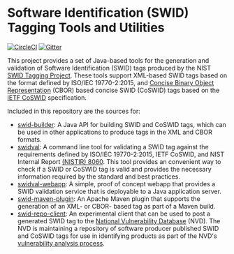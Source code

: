 # Software Identification (SWID) Tagging Tools and Utilities
[![CircleCI](https://circleci.com/gh/usnistgov/swid-tools/tree/main.svg?style=svg)](https://circleci.com/gh/usnistgov/swid-tools/tree/main) [![Gitter](https://img.shields.io/gitter/room/swid-tools/community.svg?style=flat-square)](https://gitter.im/swid-tools/community)

This project provides a set of Java-based tools for the generation and validation of Software Identification (SWID) tags produced by the NIST [SWID Tagging Project](https://csrc.nist.gov/projects/Software-Identification-SWID). These tools support XML-based SWID tags based on the format defined by ISO/IEC 19770-2:2015, and [Concise Binary Object Representation](https://cbor.io/) (CBOR) based concise SWID (CoSWID) tags based on the [IETF CoSWID](https://datatracker.ietf.org/doc/draft-ietf-sacm-coswid/) specification.

Included in this repository are the sources for:

- [swid-builder](swid-builder): A Java API for building SWID and CoSWID tags, which can be used in other applications to produce tags in the XML and CBOR formats.
- [swidval](swidval): A command line tool for validating a SWID tag against the requirements defined by ISO/IEC 19770-2:2015, IETF CoSWID, and NIST Internal Report [(NISTIR) 8060](https://csrc.nist.gov/publications/detail/nistir/8060/final). This tool provides an convenient way to check if a SWID or CoSWID tag is valid and provides the necessary information required by the standard and best practices.
- [swidval-webapp](swidval-webapp): A simple, proof of concept webapp that provides a SWID validation service that is deployable to a Java application server.
- [swid-maven-plugin](swid-maven-plugin): An Apache Maven plugin that supports the generation of an XML- or CBOR- based tag as part of a Maven build.
- [swid-repo-client](swid-repo-client): An experimental client that can be used to post a generated SWID tag to the [National Vulnerability Database](https://nvd.nist.gov/) (NVD). The NVD is maintaining a repository of software producer published SWID and CoSWID tags for use in identifying products as part of the NVD's [vulnerability analysis process](https://nvd.nist.gov/general).

